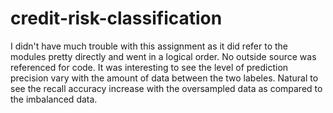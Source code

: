 # credit-risk-classification
I didn't have much trouble with this assignment as it did refer to the modules pretty directly and went in a logical order. No outside source was referenced for code. It was interesting to see the level of prediction precision vary with the amount of data between the two labeles. Natural to see the recall accuracy increase with the oversampled data as compared to the imbalanced data.